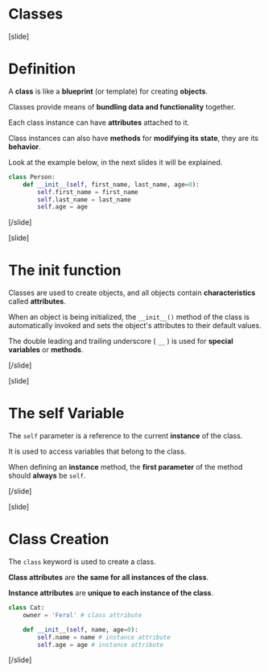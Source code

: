 # Classes

[slide]
# Definition

A **class** is like a **blueprint** (or template) for creating **objects**.

Classes provide means of **bundling data and functionality** together.

Each class instance can have **attributes** attached to it.

Class instances can also have **methods** for **modifying its state**, they are its **behavior**.

Look at the example below, in the next slides it will be explained.

```python
class Person:
    def __init__(self, first_name, last_name, age=0):
        self.first_name = first_name
        self.last_name = last_name
        self.age = age
```

[/slide]

[slide]
# The init function

Classes are used to create objects, and all objects contain **characteristics** called **attributes**.

When an object is being initialized, the `__init__()` method of the class is automatically invoked and sets the object's attributes to their default values.

The double leading and trailing underscore ( `__` ) is used for **special variables** or **methods**.

[/slide]

[slide]
# The self Variable

The `self` parameter is a reference to the current **instance** of the class.

It is used to access variables that belong to the class.

When defining an **instance** method, the **first parameter** of the method should **always** be `self`.

[/slide]

[slide]
# Class Creation

The `class` keyword is used to create a class.

**Class attributes** are **the same for all instances of the class**.

**Instance attributes** are **unique to each instance of the class**.

```python
class Cat:
    owner = 'Feral' # class attribute

    def __init__(self, name, age=0):
        self.name = name # instance attribute
        self.age = age # instance attribute
```

[/slide]